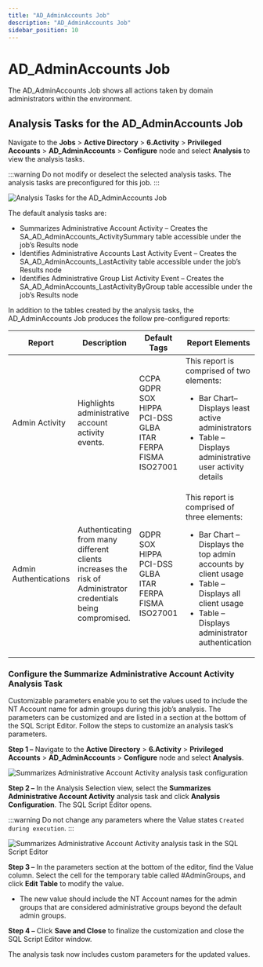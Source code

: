 ```yaml
---
title: "AD_AdminAccounts Job"
description: "AD_AdminAccounts Job"
sidebar_position: 10
---
```


# AD_AdminAccounts Job

The AD_AdminAccounts Job shows all actions taken by domain administrators within the environment.

## Analysis Tasks for the AD_AdminAccounts Job

Navigate to the **Jobs** > **Active Directory** > **6.Activity** > **Privileged Accounts** >
**AD_AdminAccounts** > **Configure** node and select **Analysis** to view the analysis tasks.

:::warning
Do not modify or deselect the selected analysis tasks. The analysis tasks are
preconfigured for this job.
:::


![Analysis Tasks for the AD_AdminAccounts Job](/images/accessanalyzer/11.6/solutions/activedirectory/activity/privilegedaccounts/adminaccountsanalysis.webp)

The default analysis tasks are:

- Summarizes Administrative Account Activity – Creates the SA_AD_AdminAccounts_ActivitySummary table
  accessible under the job’s Results node
- Identifies Administrative Accounts Last Activity Event – Creates the
  SA_AD_AdminAccounts_LastActivity table accessible under the job’s Results node
- Identifies Administrative Group List Activity Event – Creates the
  SA_AD_AdminAccounts_LastActivityByGroup table accessible under the job’s Results node

In addition to the tables created by the analysis tasks, the AD_AdminAccounts Job produces the
follow pre-configured reports:

| Report                | Description                                                                                                   | Default Tags                                               | Report Elements                                                                                                                                                                                                           |
| --------------------- | ------------------------------------------------------------------------------------------------------------- | ---------------------------------------------------------- | ------------------------------------------------------------------------------------------------------------------------------------------------------------------------------------------------------------------------- |
| Admin Activity        | Highlights administrative account activity events.                                                            | CCPA GDPR SOX HIPPA PCI-DSS GLBA ITAR FERPA FISMA ISO27001 | This report is comprised of two elements: <ul><li>Bar Chart– Displays least active administrators</li><li>Table – Displays administrative user activity details</li></ul>                                                 |
| Admin Authentications | Authenticating from many different clients increases the risk of Administrator credentials being compromised. | GDPR SOX HIPPA PCI-DSS GLBA ITAR FERPA FISMA ISO27001      | This report is comprised of three elements: <ul><li>Bar Chart – Displays the top admin accounts by client usage</li><li>Table – Displays all client usage</li><li>Table – Displays administrator authentication</li></ul> |


### Configure the Summarize Administrative Account Activity Analysis Task

Customizable parameters enable you to set the values used to include the NT Account name for admin
groups during this job’s analysis. The parameters can be customized and are listed in a section at
the bottom of the SQL Script Editor. Follow the steps to customize an analysis task’s parameters.

**Step 1 –** Navigate to the **Active Directory** > **6.Activity** > **Privileged Accounts** >
**AD_AdminAccounts** > **Configure** node and select **Analysis**.

![Summarizes Administrative Account Activity analysis task configuration](/images/accessanalyzer/11.6/solutions/activedirectory/activity/privilegedaccounts/adminaccountsanalysisconfiguration.webp)

**Step 2 –** In the Analysis Selection view, select the **Summarizes Administrative Account
Activity** analysis task and click **Analysis Configuration**. The SQL Script Editor opens.

:::warning
Do not change any parameters where the Value states `Created during execution`.
:::


![Summarizes Administrative Account Activity analysis task in the SQL Script Editor](/images/accessanalyzer/11.6/solutions/activedirectory/activity/privilegedaccounts/adminaccountssqlscripteditor.webp)

**Step 3 –** In the parameters section at the bottom of the editor, find the Value column. Select
the cell for the temporary table called #AdminGroups, and click **Edit Table** to modify the value.

- The new value should include the NT Account names for the admin groups that are considered
  administrative groups beyond the default admin groups.

**Step 4 –** Click **Save and Close** to finalize the customization and close the SQL Script Editor
window.

The analysis task now includes custom parameters for the updated values.
